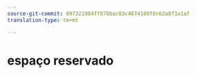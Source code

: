 ```yaml
---
source-git-commit: 097321964ff078bac83c4674100f8c62a8f3a1af
translation-type: tm+mt

---
```

# espaço reservado
